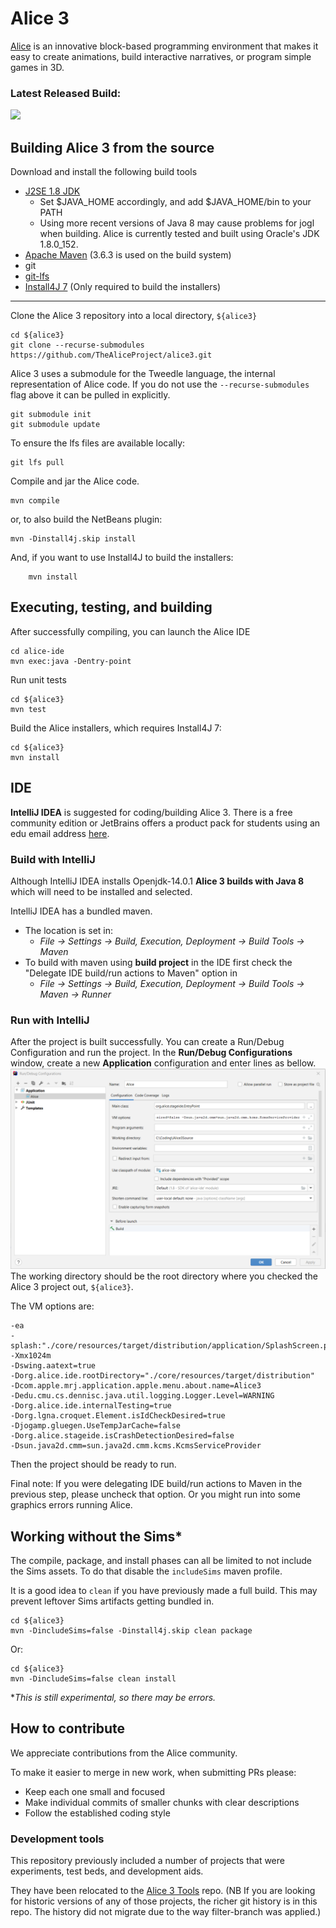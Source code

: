 # Alice 3

[Alice](https://www.alice.org) is an innovative block-based programming environment that makes it easy to create animations, build interactive narratives, or program simple games in 3D.

### Latest Released Build:

[![](https://img.shields.io/badge/master-3.6.0.0-green.svg)](https://www.alice.org/get-alice/alice-3/)

## Building Alice 3 from the source

Download and install the following build tools
* [J2SE 1.8 JDK](https://www.oracle.com/java/technologies/javase/javase-jdk8-downloads.html)
  * Set $JAVA_HOME accordingly, and add $JAVA_HOME/bin to your PATH
  * Using more recent versions of Java 8 may cause problems for jogl when building. Alice is currently tested and built using Oracle's JDK 1.8.0_152.
* [Apache Maven](https://maven.apache.org/install.html) (3.6.3 is used on the build system)
* git
* [git-lfs](https://help.github.com/en/articles/installing-git-large-file-storage)
* [Install4J 7](https://www.ej-technologies.com/products/install4j/overview.html) (Only required to build the installers)

---

Clone the Alice 3 repository into a local directory, `${alice3}`

    cd ${alice3}
    git clone --recurse-submodules https://github.com/TheAliceProject/alice3.git
    
Alice 3 uses a submodule for the Tweedle language, the internal representation of Alice code.
If you do not use the `--recurse-submodules` flag above it can be pulled in explicitly.

    git submodule init
    git submodule update

To ensure the lfs files are available locally:

    git lfs pull 

Compile and jar the Alice code.

    mvn compile

or, to also build the NetBeans plugin:

    mvn -Dinstall4j.skip install

And, if you want to use Install4J to build the installers:

        mvn install

## Executing, testing, and building

After successfully compiling, you can launch the Alice IDE

    cd alice-ide
    mvn exec:java -Dentry-point

Run unit tests

    cd ${alice3}
    mvn test

Build the Alice installers, which  requires Install4J 7:

    cd ${alice3}
    mvn install

## IDE
**IntelliJ IDEA** is suggested for coding/building Alice 3. There is a free community edition
or JetBrains offers a product pack for students using an edu email address [here](https://www.jetbrains.com/community/education/#students
).

### Build with IntelliJ

Although IntelliJ IDEA installs Openjdk-14.0.1 **Alice 3 builds with Java 8** which will need to be installed and selected.

IntelliJ IDEA has a bundled maven.
* The location is set in:
  * *File -> Settings -> Build, Execution, Deployment -> Build Tools -> Maven*
* To build with maven using **build project** in the IDE first check the "Delegate IDE build/run actions to Maven" option in
  * *File -> Settings -> Build, Execution, Deployment -> Build Tools -> Maven -> Runner*

### Run with IntelliJ
After the project is built successfully. You can create a Run/Debug Configuration and run the project.
In the **Run/Debug Configurations** window, create a new **Application** configuration and enter lines as bellow.
![New Application Configuration](docs/images/IDELaunchAlice.png)
The working directory should be the root directory where you checked the Alice 3 project out, `${alice3}`.

The VM options are:

    -ea
    -splash:"./core/resources/target/distribution/application/SplashScreen.png"
    -Xmx1024m
    -Dswing.aatext=true
    -Dorg.alice.ide.rootDirectory="./core/resources/target/distribution"
    -Dcom.apple.mrj.application.apple.menu.about.name=Alice3
    -Dedu.cmu.cs.dennisc.java.util.logging.Logger.Level=WARNING
    -Dorg.alice.ide.internalTesting=true
    -Dorg.lgna.croquet.Element.isIdCheckDesired=true
    -Djogamp.gluegen.UseTempJarCache=false
    -Dorg.alice.stageide.isCrashDetectionDesired=false
    -Dsun.java2d.cmm=sun.java2d.cmm.kcms.KcmsServiceProvider

Then the project should be ready to run.

Final note: If you were delegating IDE build/run actions to Maven in the previous step, please uncheck that option. Or you might run into some graphics errors running Alice.

## Working without the Sims*

The compile, package, and install phases can all be limited to not include the Sims assets.
To do that disable the `includeSims` maven profile.

It is a good idea to `clean` if you have previously made a full build.
This may prevent leftover Sims artifacts getting bundled in.

    cd ${alice3}
    mvn -DincludeSims=false -Dinstall4j.skip clean package
Or:

    cd ${alice3}
    mvn -DincludeSims=false clean install


**This is still experimental, so there may be errors.*

## How to contribute

We appreciate contributions from the Alice community.

To make it easier to merge in new work, when submitting PRs please:
* Keep each one small and focused
* Make individual commits of smaller chunks with clear descriptions
* Follow the established coding style

### Development tools

This repository previously included a number of projects that were experiments, test beds, and development aids.

They have been relocated to the [Alice 3 Tools](https://github.com/TheAliceProject/alice3-tools) repo.
(NB If you are looking for historic versions of any of those projects, the richer git history is in this repo. The history did not migrate due to the way filter-branch was applied.)
